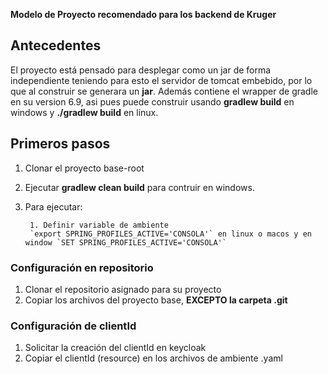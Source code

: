 **Modelo de Proyecto recomendado para los backend de Kruger**

## Antecedentes
El proyecto está pensado para desplegar como un jar de forma independiente teniendo para esto el servidor de tomcat embebido, por lo que al construir se generara un **jar**.
Además contiene el wrapper de gradle en su version 6.9, asi pues puede construir usando **gradlew build** en windows y **./gradlew build** en linux.

## Primeros pasos
1. Clonar el proyecto base-root
2. Ejecutar **gradlew clean build** para contruir en windows.
3. Para ejecutar:

        1. Definir variable de ambiente
        `export SPRING_PROFILES_ACTIVE='CONSOLA'` en linux o macos y en window `SET SPRING_PROFILES_ACTIVE='CONSOLA'`


### Configuración en repositorio
1. Clonar el repositorio asignado para su proyecto
2. Copiar los archivos del proyecto base, **EXCEPTO la carpeta .git**

### Configuración de clientId
1. Solicitar la creación del clientId en keycloak
2. Copiar el clientId (resource) en los archivos de ambiente .yaml
